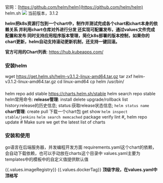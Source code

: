 官网：[https://github.com/helm/helm](https://github.com/helm/helm)
              helm.sh
![](../../images/screenshot_1565838579374.png)
当前版本，3.1.2

**helm把k8s资源打包到一个chart中，制作并测试完成各个chart和chart本身的依赖关系
并利用chart仓库对外进行分发
还实现可配置发布，通过values文件完成配置和发布
同时支持应用程序版本管理，简化k8s部署的版本控制，如果你的chart更新，helm自动支持滚动更新机制，还支持一键回滚。**

**官方可用的Chart列表**:
https://hub.kubeapps.com/
### **安装helm**
wget https://get.helm.sh/helm-v3.1.2-linux-amd64.tar.gz
tar zxf helm-v3.1.2-linux-amd64.tar.gz
cd linux-amd64
cp helm /usr/bin/
### 
helm repo add stable https://charts.helm.sh/stable
helm search repo stable
helm常用命令:
**release管理**:
install
delete
upgrade/rollback
list
history:release的历史信息;
status:获取release状态信息; `helm status name`
**chart管理**:
create
pull 下载一个chart包
get
show `helm inspect stable/jenkins` `helm search memcached`
package
verify
lint #**,**
helm repo update              # Make sure we get the latest list of charts
### **安装和使用**
go语言在后端服务器，并发编程开发方面
requirements.yaml这个chart的依赖，会自动下载依赖，也可以手动放在charts这个目录中
values.yaml主要为templates中的模板中的自定义值提供默认值

{{.values.imageRegistry}} {{.values.dockerTag}}
**顶级字段，在values.yaml中顶格写**



